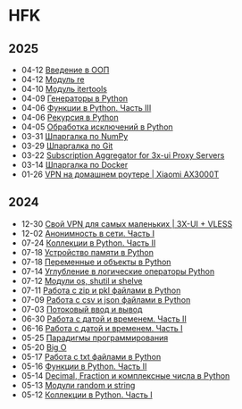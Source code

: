 # HFK



## 2025



- 04-12 [Введение в ООП](http://localhost:1313/notes/oop_introduction/ "2025-04-12 12:00:01")
- 04-12 [Модуль re](http://localhost:1313/notes/re/ "2025-04-12 00:00:01")
- 04-10 [Модуль itertools](http://localhost:1313/notes/drafts/itertools/ "2025-04-10 00:00:01")
- 04-09 [Генераторы в Python](http://localhost:1313/notes/generators/ "2025-04-09 00:00:01")
- 04-06 [Функции в Python. Часть III](http://localhost:1313/notes/functions3/ "2025-04-06 12:00:01")
- 04-06 [Рекурсия в Python](http://localhost:1313/notes/recursion/ "2025-04-06 00:00:01")
- 04-05 [Обработка исключений в Python](http://localhost:1313/notes/exception_handling/ "2025-04-05 00:00:01")
- 03-31 [Шпаргалка по NumPy](http://localhost:1313/notes/numpy/ "2025-03-31 00:00:01")
- 03-29 [Шпаргалка по Git](http://localhost:1313/notes/git/ "2025-03-29 00:00:01")
- 03-22 [Subscription Aggregator for 3x-ui Proxy Servers](http://localhost:1313/projects/subs_aggregator/ "2025-03-22 00:00:01")
- 03-14 [Шпаргалка по Docker](http://localhost:1313/notes/docker/ "2025-03-14 00:00:01")
- 01-26 [VPN на домашнем роутере | Xiaomi AX3000T](http://localhost:1313/articles/ax3000t/ "2025-01-26 00:00:01")

## 2024



- 12-30 [Свой VPN для самых маленьких | 3X-UI + VLESS](http://localhost:1313/articles/vpn_server/ "2024-12-30 20:00:02")
- 12-02 [Анонимность в сети. Часть I](http://localhost:1313/articles/anonymity/ "2024-12-02 01:50:12")
- 07-24 [Коллекции в Python. Часть II](http://localhost:1313/notes/collections2/ "2024-07-24 00:00:01")
- 07-18 [Устройство памяти в Python](http://localhost:1313/notes/memory_python/ "2024-07-18 00:00:01")
- 07-18 [Переменные и объекты в Python](http://localhost:1313/notes/variables_python/ "2024-07-18 00:00:01")
- 07-14 [Углубление в логические операторы Python](http://localhost:1313/notes/deep_bool_oper_python/ "2024-07-14 00:00:01")
- 07-12 [Модули os, shutil и shelve](http://localhost:1313/notes/os_shutil_shelve/ "2024-07-12 00:00:01")
- 07-11 [Работа с zip и pkl файлами в Python](http://localhost:1313/notes/zip_pkl/ "2024-07-11 00:00:01")
- 07-09 [Работа с csv и json файлами в Python](http://localhost:1313/notes/csv_json/ "2024-07-09 00:00:01")
- 07-03 [Потоковый ввод и вывод](http://localhost:1313/notes/stdin_stdout/ "2024-07-03 00:00:01")
- 06-30 [Работа с датой и временем. Часть II](http://localhost:1313/notes/date_and_time_2/ "2024-06-30 00:00:01")
- 06-16 [Работа с датой и временем. Часть I](http://localhost:1313/notes/date_and_time_1/ "2024-06-16 00:00:01")
- 05-25 [Парадигмы программирования](http://localhost:1313/notes/programming_paradigms/ "2024-05-25 00:00:01")
- 05-20 [Big O](http://localhost:1313/notes/big_o/ "2024-05-20 13:00:00")
- 05-17 [Работа с txt файлами в Python](http://localhost:1313/notes/work_with_files/ "2024-05-17 00:00:01")
- 05-16 [Функции в Python. Часть II](http://localhost:1313/notes/functions2/ "2024-05-16 00:00:01")
- 05-14 [Decimal, Fraction и комплексные числа в Python](http://localhost:1313/notes/dec_frac_compl/ "2024-05-14 00:00:01")
- 05-13 [Модули random и string](http://localhost:1313/notes/random_string/ "2024-05-13 00:00:01")
- 05-12 [Коллекции в Python. Часть I](http://localhost:1313/notes/collections/ "2024-05-12 00:00:01")
